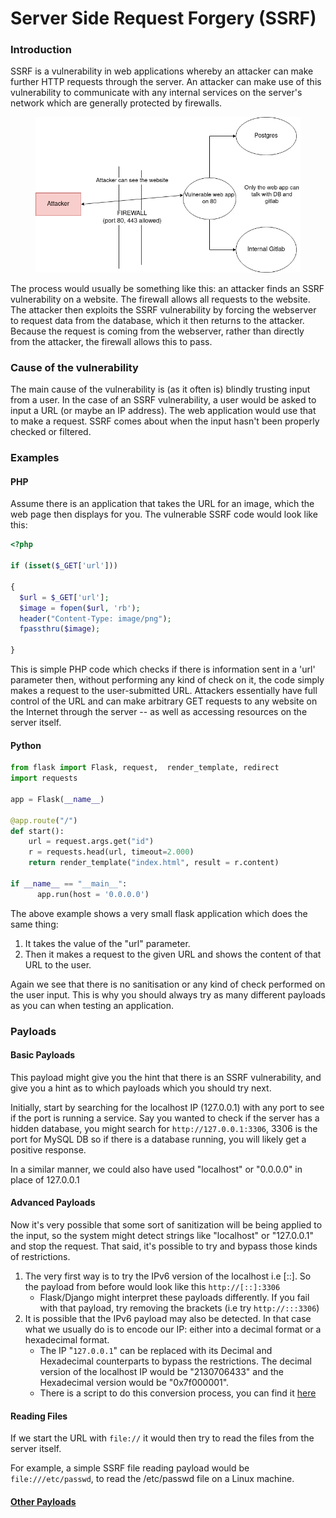 # Server Side Request Forgery (SSRF)

### **Introduction**

SSRF is a vulnerability in web applications whereby an attacker can make further HTTP requests through the server. An attacker can make use of this vulnerability to communicate with any internal services on the server's network which are generally protected by firewalls.

<figure><img src="../../../../../../.gitbook/assets/image (113).png" alt=""><figcaption></figcaption></figure>

The process would usually be something like this: an attacker finds an SSRF vulnerability on a website. The firewall allows all requests to the website. The attacker then exploits the SSRF vulnerability by forcing the webserver to request data from the database, which it then returns to the attacker. Because the request is coming from the webserver, rather than directly from the attacker, the firewall allows this to pass.



### **Cause of the vulnerability**

The main cause of the vulnerability is (as it often is) blindly trusting input from a user. In the case of an SSRF vulnerability, a user would be asked to input a URL (or maybe an IP address). The web application would use that to make a request. SSRF comes about when the input hasn't been properly checked or filtered.



### **Examples**

#### PHP

Assume there is an application that takes the URL for an image, which the web page then displays for you. The vulnerable SSRF code would look like this:

```php
<?php

if (isset($_GET['url']))

{
  $url = $_GET['url'];
  $image = fopen($url, 'rb');
  header("Content-Type: image/png");
  fpassthru($image);

}
```

This is simple PHP code which checks if there is information sent in a 'url' parameter then, without performing any kind of check on it, the code simply makes a request to the user-submitted URL. Attackers essentially have full control of the URL and can make arbitrary GET requests to any website on the Internet through the server -- as well as accessing resources on the server itself.

#### Python

```python
from flask import Flask, request,  render_template, redirect
import requests

app = Flask(__name__)

@app.route("/")
def start():
    url = request.args.get("id")
    r = requests.head(url, timeout=2.000)
    return render_template("index.html", result = r.content)

if __name__ == "__main__":
      app.run(host = '0.0.0.0')
```

The above example shows a very small flask application which does the same thing:

1. It takes the value of the "url" parameter.
2. Then it makes a request to the given URL and shows the content of that URL to the user.

Again we see that there is no sanitisation or any kind of check performed on the user input. This is why you should always try as many different payloads as you can when testing an application.



### **Payloads**

#### Basic Payloads

This payload might give you the hint that there is an SSRF vulnerability, and give you a hint as to which payloads which you should try next.

Initially, start by searching for the localhost IP (127.0.0.1) with any port to see if the port is running a service. Say you wanted to check if the server has a hidden database, you might search for `http://127.0.0.1:3306`, 3306 is the port for MySQL DB so if there is a database running, you will likely get a positive response.

In a similar manner, we could also have used "localhost" or "0.0.0.0" in place of 127.0.0.1

#### Advanced Payloads

Now it's very possible that some sort of sanitization will be being applied to the input, so the system might detect strings like "localhost" or "127.0.0.1" and stop the request. That said, it's possible to try and bypass those kinds of restrictions.

1. The very first way is to try the IPv6 version of the localhost i.e \[::]. So the payload from before would look like this `http://[::]:3306`
   * Flask/Django might interpret these payloads differently. If you fail with that payload, try removing the brackets (i.e try `http://:::3306`)
2. It is possible that the IPv6 payload may also be detected. In that case what we usually do is to encode our IP: either into a decimal format or a hexadecimal format.
   * The IP "`127.0.0.1`" can be replaced with its Decimal and Hexadecimal counterparts to bypass the restrictions. The decimal version of the localhost IP would be "2130706433" and the Hexadecimal version would be "0x7f000001".
   * There is a script to do this conversion process, you can find it [here](https://gist.github.com/mzfr/fd9959bea8e7965d851871d09374bb72)

#### Reading Files

If we start the URL with `file://` it would then try to read the files from the server itself.

For example, a simple SSRF file reading payload would be `file:///etc/passwd`, to read the /etc/passwd file on a Linux machine.

#### [Other Payloads](https://github.com/swisskyrepo/PayloadsAllTheThings/tree/master/Server%20Side%20Request%20Forgery#file)

